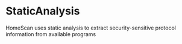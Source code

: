 # StaticAnalysis
HomeScan uses static analysis to extract security-sensitive protocol information from available programs
